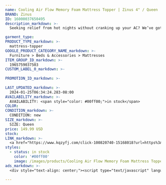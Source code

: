 ```yaml
---
name: Cooling Air Flow Memory Foam Mattress Topper | Zinus 4" / Queen
BRAND: Zinus
ID: 16000037650495
description_markdown: >-
  Seeking relief from hot nights without cranking up your AC? We’ve got you covered with the Swirl Gel Memory Foam Convoluted Mattress Topper. Packed with specially formulated cooling gel, this thoughtfully crafted layer regulates your body temperature as you sleep, so your internal heater gets a bit of extra help, and so does your energy bill. To really kick up the cooling factor, its surface is designed with a convoluted shape that promotes airflow and banishes the hot air that might normally get trapped in and around your mattress.

garment_type:
PRODUCT_TYPE_markdown: >-
  mattress-topper
GOOGLE_PRODUCT_CATEGORY_NAME_markdown: >-
  Furniture > Beds & Accessories > Mattresses
ITEM_GROUP_ID_markdown: >-
  1965759037503
CUSTOM_LABEL_0_markdown: >-
  
PROMOTION_ID_markdown: >-
  
LAST_UPDATED_markdown: >-
  2024-01-25T06:34:24.283-08:00
AVAILABILITY_markdown: >-
  AVAILABILITY: <span style="color: #00ff00;">in stock</span>
COLOR:
CONDITION_markdown: >-
  CONDITION: new
SIZE_markdown: >-
  SIZE: Queen
price: 149.99 USD
stock: 
LINK_markdown: >-
  <a href="https://www.kqzyfj.com/click-100820740-15168018?url=https%3A%2F%2Fwww.zinus.com%2Fproducts%2Fswirl-gel-memory-foam-air-flow-mattress-topper%3Fvariant%3D16000037650495" target="_blank" style="display: inline-block; padding: 10px 20px; font-size: 16px; text-align: center; text-decoration: none; cursor: pointer; border: 1px solid #3498db; color: #3498db; background-color: #fff; border-radius: 5px; transition: background-color 0.3s;">Go to Product</a>
styles:
  - status: in stock
    color: '#00ff00'
    image: /images/products/Cooling Air Flow Memory Foam Mattress Topper _ Zinus 4_ _ Queen/1965759037503_1_Cooling_Air_Flow_Memory_foam_Mattress_Topper_1.5_inch.jpg
ads_markdown: >-
  <div style="text-align: center;"><script type="text/javascript" language="javascript" src="https://www.kqzyfj.com/placeholder-53972247?target=_top&mouseover=N"></script></div>

---
```


